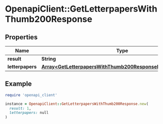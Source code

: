 # OpenapiClient::GetLetterpapersWithThumb200Response

## Properties

| Name | Type | Description | Notes |
| ---- | ---- | ----------- | ----- |
| **result** | **String** |  | [optional] |
| **letterpapers** | [**Array&lt;GetLetterpapersWithThumb200ResponseLetterpapersInner&gt;**](GetLetterpapersWithThumb200ResponseLetterpapersInner.md) |  | [optional] |

## Example

```ruby
require 'openapi_client'

instance = OpenapiClient::GetLetterpapersWithThumb200Response.new(
  result: 1,
  letterpapers: null
)
```

